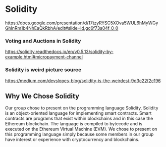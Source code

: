 # Solidity

https://docs.google.com/presentation/d/17tzyRYSC5XOva5WUL6hMyWGyGhInRm1b4NhEaQkRbhA/edit#slide=id.gc6f73a04f_0_0

### Voting and Auctions in Solidity
https://solidity.readthedocs.io/en/v0.5.13/solidity-by-example.html#micropayment-channel
### Solidity is weird picture source
https://medium.com/devslopes-blog/solidity-is-the-weirdest-9d3c22f2c196
## Why We Chose Solidity

Our group chose to present on the programming language Solidity. Solidity is an object-oriented language for implementing smart contracts. Smart contracts are programs that exist within blockchains and in this case the Ethereum blockchain. The language is compiled to bytecode and is executed on the Ethereum Virtual Machine (EVM). We chose to present on this programming language simply because some members in our group have interest or experience with cryptocurrency and blockchains.

